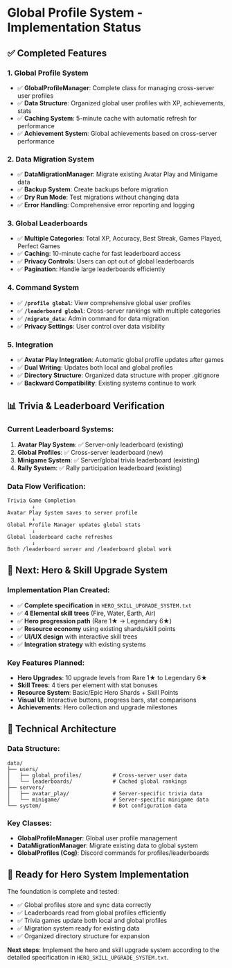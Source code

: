 # Global Profile System - Implementation Status

## ✅ **Completed Features**

### **1. Global Profile System**
- ✅ **GlobalProfileManager**: Complete class for managing cross-server user profiles
- ✅ **Data Structure**: Organized global user profiles with XP, achievements, stats
- ✅ **Caching System**: 5-minute cache with automatic refresh for performance
- ✅ **Achievement System**: Global achievements based on cross-server performance

### **2. Data Migration System**
- ✅ **DataMigrationManager**: Migrate existing Avatar Play and Minigame data
- ✅ **Backup System**: Create backups before migration
- ✅ **Dry Run Mode**: Test migrations without changing data
- ✅ **Error Handling**: Comprehensive error reporting and logging

### **3. Global Leaderboards**
- ✅ **Multiple Categories**: Total XP, Accuracy, Best Streak, Games Played, Perfect Games
- ✅ **Caching**: 10-minute cache for fast leaderboard access
- ✅ **Privacy Controls**: Users can opt out of global leaderboards
- ✅ **Pagination**: Handle large leaderboards efficiently

### **4. Command System**
- ✅ **`/profile global`**: View comprehensive global user profiles
- ✅ **`/leaderboard global`**: Cross-server rankings with multiple categories
- ✅ **`/migrate_data`**: Admin command for data migration
- ✅ **Privacy Settings**: User control over data visibility

### **5. Integration**
- ✅ **Avatar Play Integration**: Automatic global profile updates after games
- ✅ **Dual Writing**: Updates both local and global profiles
- ✅ **Directory Structure**: Organized data structure with proper .gitignore
- ✅ **Backward Compatibility**: Existing systems continue to work

## 📊 **Trivia & Leaderboard Verification**

### **Current Leaderboard Systems:**
1. **Avatar Play System**: ✅ Server-only leaderboard (existing)
2. **Global Profiles**: ✅ Cross-server leaderboard (new)
3. **Minigame System**: ✅ Server/global trivia leaderboard (existing)
4. **Rally System**: ✅ Rally participation leaderboard (existing)

### **Data Flow Verification:**
```
Trivia Game Completion
        ↓
Avatar Play System saves to server profile
        ↓
Global Profile Manager updates global stats
        ↓
Global leaderboard cache refreshes
        ↓
Both /leaderboard server and /leaderboard global work
```

## 🎯 **Next: Hero & Skill Upgrade System**

### **Implementation Plan Created:**
- ✅ **Complete specification** in `HERO_SKILL_UPGRADE_SYSTEM.txt`
- ✅ **4 Elemental skill trees** (Fire, Water, Earth, Air)
- ✅ **Hero progression path** (Rare 1★ → Legendary 6★)
- ✅ **Resource economy** using existing shards/skill points
- ✅ **UI/UX design** with interactive skill trees
- ✅ **Integration strategy** with existing systems

### **Key Features Planned:**
- **Hero Upgrades**: 10 upgrade levels from Rare 1★ to Legendary 6★
- **Skill Trees**: 4 tiers per element with stat bonuses
- **Resource System**: Basic/Epic Hero Shards + Skill Points
- **Visual UI**: Interactive buttons, progress bars, stat comparisons
- **Achievements**: Hero collection and upgrade milestones

## 🔧 **Technical Architecture**

### **Data Structure:**
```
data/
├── users/
│   ├── global_profiles/          # Cross-server user data
│   └── leaderboards/             # Cached global rankings
├── servers/
│   ├── avatar_play/              # Server-specific trivia data
│   └── minigame/                 # Server-specific minigame data
└── system/                       # Bot configuration data
```

### **Key Classes:**
- **GlobalProfileManager**: Global user profile management
- **DataMigrationManager**: Migrate existing data to global system
- **GlobalProfiles (Cog)**: Discord commands for profiles/leaderboards

## 🚀 **Ready for Hero System Implementation**

The foundation is complete and tested:
- ✅ Global profiles store and sync data correctly
- ✅ Leaderboards read from global profiles efficiently  
- ✅ Trivia games update both local and global profiles
- ✅ Migration system ready for existing data
- ✅ Organized directory structure for expansion

**Next steps**: Implement the hero and skill upgrade system according to the detailed specification in `HERO_SKILL_UPGRADE_SYSTEM.txt`.
